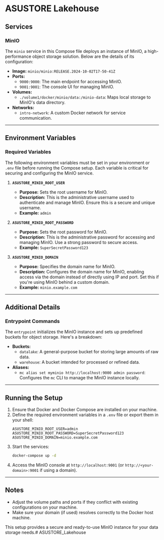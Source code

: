 # ASUSTORE Lakehouse

## Services

### **MinIO**
The `minio` service in this Compose file deploys an instance of MinIO, a high-performance object storage solution. Below are the details of its configuration:

- **Image:** `minio/minio:RELEASE.2024-10-02T17-50-41Z`
- **Ports:**
    - `9000:9000`: The main endpoint for accessing MinIO.
    - `9001:9001`: The console UI for managing MinIO.
- **Volumes:**
    - `./volume1/docker/minio/data:/minio-data`: Maps local storage to MinIO's data directory.
- **Networks:**
    - `intro-network`: A custom Docker network for service communication.

---

## Environment Variables

### Required Variables
The following environment variables must be set in your environment or `.env` file before running the Compose setup. Each variable is critical for securing and configuring the MinIO service.

1. **`ASUSTORE_MINIO_ROOT_USER`**
    - **Purpose:** Sets the root username for MinIO.
    - **Description:** This is the administrative username used to authenticate and manage MinIO. Ensure this is a secure and unique username.
    - **Example:** `admin`

2. **`ASUSTORE_MINIO_ROOT_PASSWORD`**
    - **Purpose:** Sets the root password for MinIO.
    - **Description:** This is the administrative password for accessing and managing MinIO. Use a strong password to secure access.
    - **Example:** `SuperSecretPassword123`

3. **`ASUSTORE_MINIO_DOMAIN`**
    - **Purpose:** Specifies the domain name for MinIO.
    - **Description:** Configures the domain name for MinIO, enabling access via the domain instead of directly using IP and port. Set this if you're using MinIO behind a custom domain.
    - **Example:** `minio.example.com`

---

## Additional Details

### Entrypoint Commands
The `entrypoint` initializes the MinIO instance and sets up predefined buckets for object storage. Here's a breakdown:
- **Buckets:**
    - `datalake`: A general-purpose bucket for storing large amounts of raw data.
    - `warehouse`: A bucket intended for processed or refined data.
- **Aliases:**
    - `mc alias set myminio http://localhost:9000 admin password`: Configures the `mc` CLI to manage the MinIO instance locally.

---

## Running the Setup

1. Ensure that Docker and Docker Compose are installed on your machine.
2. Define the required environment variables in a `.env` file or export them in your shell:
   ```env
   ASUSTORE_MINIO_ROOT_USER=admin
   ASUSTORE_MINIO_ROOT_PASSWORD=SuperSecretPassword123
   ASUSTORE_MINIO_DOMAIN=minio.example.com
   ```
3. Start the services:
   ```bash
   docker-compose up -d
   ```
4. Access the MinIO console at `http://localhost:9001` (or `http://<your-domain>:9001` if using a domain).

---

## Notes
- Adjust the volume paths and ports if they conflict with existing configurations on your machine.
- Make sure your domain (if used) resolves correctly to the Docker host machine.

This setup provides a secure and ready-to-use MinIO instance for your data storage needs.# ASUSTORE_Lakehouse